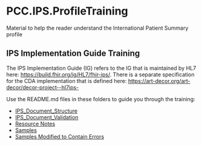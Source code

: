 # PCC.IPS.ProfileTraining
Material to help the reader understand the International Patient Summary profile

## IPS Implementation Guide Training
The IPS Implementation Guide (IG) refers to the IG that is maintained by HL7 here: https://build.fhir.org/ig/HL7/fhir-ips/.
There is a separate specification for the CDA implementation that is defined here: https://art-decor.org/art-decor/decor-project--hl7ips-

Use the README.md files in these folders to guide you through the training:
* [IPS_Document_Structure](IPS_Document_Structure/README.md)
* [IPS_Document_Validation](IPS_Document_Validation/README.md)
* [Resource Notes](Resource_Notes/README.md)
* [Samples](samples/README.md)
* [Samples Modified to Contain Errors](samples-errors/README.md)
